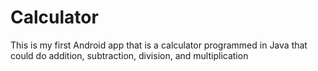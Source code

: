 # Calculator
This is my first Android app that is a calculator programmed in Java that could do addition, subtraction, division, and multiplication 
